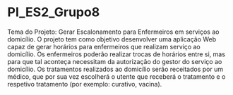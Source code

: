 # PI_ES2_Grupo8
Tema do Projeto:
Gerar Escalonamento para Enfermeiros em serviços ao domicílio.
O projeto tem como objetivo desenvolver uma aplicação Web capaz
de gerar horários para enfermeiros que realizam serviço ao domicílio.
Os enfermeiros poderão realizar trocas de horários entre si, mas para
que tal aconteça necessitam da autorização do gestor do serviço ao
domicílio. Os tratamentos realizados ao domicílio serão receitados
por um médico, que por sua vez escolherá o utente que receberá o
tratamento e o respetivo tratamento (por exemplo: curativo, vacina).
